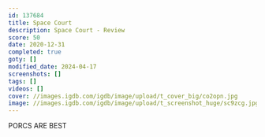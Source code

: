 ```yaml
---
id: 137684
title: Space Court
description: Space Court - Review
score: 50
date: 2020-12-31
completed: true
goty: []
modified_date: 2024-04-17
screenshots: []
tags: []
videos: []
cover: //images.igdb.com/igdb/image/upload/t_cover_big/co2opn.jpg
image: //images.igdb.com/igdb/image/upload/t_screenshot_huge/sc9zcg.jpg
---
```

PORCS ARE BEST